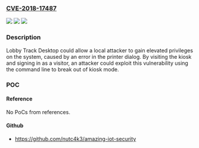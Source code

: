 ### [CVE-2018-17487](https://cve.mitre.org/cgi-bin/cvename.cgi?name=CVE-2018-17487)
![](https://img.shields.io/static/v1?label=Product&message=Lobby%20Track%20Desktop&color=blue)
![](https://img.shields.io/static/v1?label=Version&message=n%2Fa&color=blue)
![](https://img.shields.io/static/v1?label=Vulnerability&message=Gain%20Privileges&color=brighgreen)

### Description

Lobby Track Desktop could allow a local attacker to gain elevated privileges on the system, caused by an error in the printer dialog. By visiting the kiosk and signing in as a visitor, an attacker could exploit this vulnerability using the command line to break out of kiosk mode.

### POC

#### Reference
No PoCs from references.

#### Github
- https://github.com/nutc4k3/amazing-iot-security

